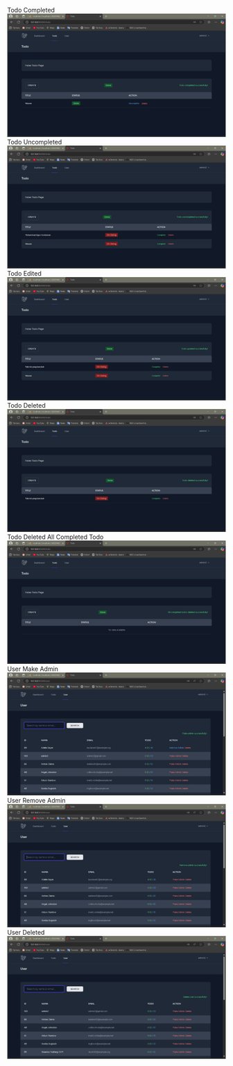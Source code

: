 Todo Completed
![alt text](screenshot/Tugas6/image1.png)
Todo Uncompleted
![alt text](screenshot/Tugas6/image2.png)
Todo Edited
![alt text](screenshot/Tugas6/image3.png)
Todo Deleted
![alt text](screenshot/Tugas6/image4.png)
Todo Deleted All Completed Todo
![alt text](screenshot/Tugas6/image5.png)
User Make Admin
![alt text](screenshot/Tugas6/image6.png)
User Remove Admin
![alt text](screenshot/Tugas6/image7.png)
User Deleted
![alt text](screenshot/Tugas6/image8.png)